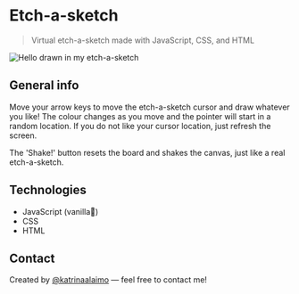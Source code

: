 # Etch-a-sketch

> Virtual etch-a-sketch made with JavaScript, CSS, and HTML

![Hello drawn in my etch-a-sketch](https://static.wixstatic.com/media/d051dc_18180aa559ea4c9f9e175e11ad678114~mv2.gif)

## General info

Move your arrow keys to move the etch-a-sketch cursor and draw whatever you like! The colour changes as you move and the pointer will start in a random location. If you do not like your cursor location, just refresh the screen.

The 'Shake!' button resets the board and shakes the canvas, just like a real etch-a-sketch.

## Technologies

-   JavaScript (vanilla🍦)
-   CSS
-   HTML

## Contact

Created by [@katrinaalaimo](https://www.katrinaalaimo.com/) — feel free to contact me!
